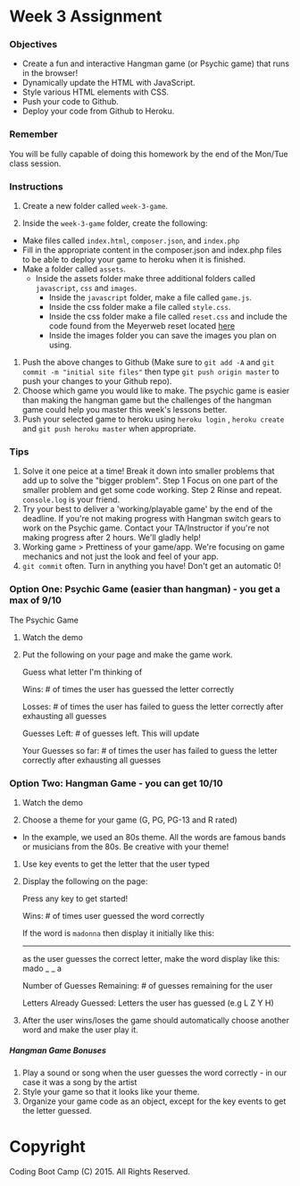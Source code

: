 # Week 3 Assignment

### Objectives
* Create a fun and interactive Hangman game (or Psychic game) that runs in the browser!
* Dynamically update the HTML with JavaScript.
* Style various HTML elements with CSS.
* Push your code to Github.
* Deploy your code from Github to Heroku.

### Remember

You will be fully capable of doing this homework by the end of the Mon/Tue class session.

### Instructions
1. Create a new folder called `week-3-game`.

2. Inside the `week-3-game` folder, create the following: 
+ Make files called `index.html`, `composer.json`, and `index.php`
+ Fill in the appropriate content in the composer.json and index.php files to be able to deploy your game to heroku when it is finished.
+ Make a folder called `assets`.
  + Inside the assets folder make three additional folders called `javascript`, `css` and `images`.
    + Inside the `javascript` folder, make a file called `game.js`.
    + Inside the css folder make a file called `style.css`.
    + Inside the css folder make a file called `reset.css` and include the code found from the Meyerweb reset located [here](http://meyerweb.com/eric/tools/css/reset/reset.css)
    + Inside the images folder you can save the images you plan on using.

1. Push the above changes to Github (Make sure to `git add -A` and `git commit -m "initial site files"` then type `git push origin master` to push your changes to your Github repo).
2. Choose which game you would like to make. The psychic game is easier than making the hangman game but the challenges of the hangman game could help you master this week's lessons better.
3. Push your selected game to heroku using `heroku login` , `heroku create` and `git push heroku master` when appropriate. 

### Tips

1. Solve it one peice at a time! Break it down into smaller problems that add up to solve the "bigger problem". Step 1 Focus on one part of the smaller problem and get some code working. Step 2 Rinse and repeat.  `console.log` is your friend.
2. Try your best to deliver a 'working/playable game' by the end of the deadline. If you're not making progress with Hangman switch gears to work on the Psychic game. Contact your TA/Instructor if you're not making progress after 2 hours. We'll gladly help!
3. Working game > Prettiness of your game/app. We're focusing on game mechanics and not just the look and feel of your app.
4. `git commit` often. Turn in anything you have! Don't get an automatic 0!

### Option One: Psychic Game (easier than hangman) - you get a max of 9/10

The Psychic Game

1. Watch the demo

2. Put the following on your page and make the game work.

   Guess what letter I'm thinking of

   Wins: # of times the user has guessed the letter correctly

   Losses: # of times the user has failed to guess the letter correctly after exhausting all guesses

   Guesses Left: # of guesses left. This will update

   Your Guesses so far: # of times the user has failed to guess the letter correctly after exhausting all guesses


### Option Two: Hangman Game - you can get 10/10

1. Watch the demo

2. Choose a theme for your game (G, PG, PG-13 and R rated)  
* In the example, we used an 80s theme. All the words are famous bands or musicians from the 80s. Be creative with your theme!

1. Use key events to get the letter that the user typed

2. Display the following on the page:

   Press any key to get started!

   Wins: # of times user guessed the word correctly

   If the word is `madonna` then display it initially like this:
   _ _ _ _ _ _ _

   as the user guesses the correct letter, make the word display like this:
   mado _  _ a

   Number of Guesses Remaining: # of guesses remaining for the user

   Letters Already Guessed: Letters the user has guessed (e.g L Z Y H)

3. After the user wins/loses the game should automatically choose another word and make the user play it.

##### Hangman Game Bonuses

1. Play a sound or song when the user guesses the word correctly - in our case it was a song by the artist
2. Style your game so that it looks like your theme.
3. Organize your game code as an object, except for the key events to get the letter guessed.

# Copyright
Coding Boot Camp (C) 2015. All Rights Reserved.

